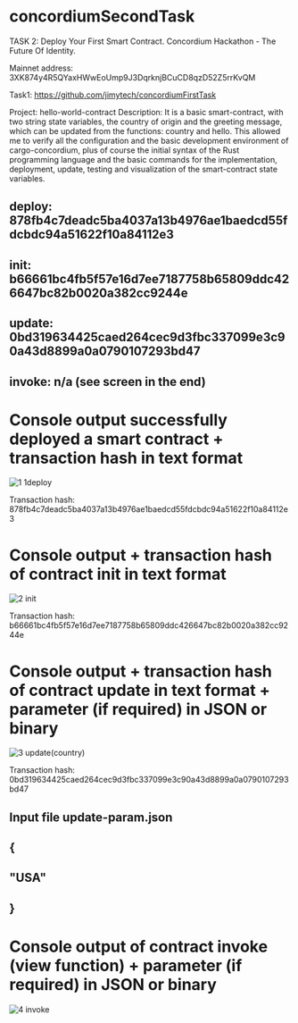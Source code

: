 # concordiumSecondTask
TASK 2: Deploy Your First Smart Contract. Concordium Hackathon - The Future Of Identity. 

Mainnet address: 3XK874y4R5QYaxHWwEoUmp9J3DqrknjBCuCD8qzD52Z5rrKvQM

Task1: https://github.com/jimytech/concordiumFirstTask

Project: hello-world-contract
Description: It is a basic smart-contract, with two string state variables, the country of origin and the greeting message, which can be updated from the functions: country and hello. This allowed me to verify all the configuration and the basic development environment of cargo-concordium, plus of course the initial syntax of the Rust programming language and the basic commands for the implementation, deployment, update, testing and visualization of the smart-contract state variables.


## deploy: 878fb4c7deadc5ba4037a13b4976ae1baedcd55fdcbdc94a51622f10a84112e3
## init: b66661bc4fb5f57e16d7ee7187758b65809ddc426647bc82b0020a382cc9244e
## update: 0bd319634425caed264cec9d3fbc337099e3c90a43d8899a0a0790107293bd47
## invoke: n/a (see screen in the end)

# Console output successfully deployed a smart contract + transaction hash in text format 

![1 1deploy](https://user-images.githubusercontent.com/39538184/218757541-fbccc459-dc22-4e50-a95e-b570c60137d2.png)

Transaction hash: 878fb4c7deadc5ba4037a13b4976ae1baedcd55fdcbdc94a51622f10a84112e3

# Console output + transaction hash of contract init in text format

![2 init](https://user-images.githubusercontent.com/39538184/218757907-4dac3c4d-af71-442d-a2d8-f27a75071583.png)

Transaction hash: b66661bc4fb5f57e16d7ee7187758b65809ddc426647bc82b0020a382cc9244e

# Console output + transaction hash of contract update in text format + parameter (if required) in JSON or binary

![3 update(country)](https://user-images.githubusercontent.com/39538184/218758334-53dd5e44-beae-48f4-89db-736e2a5eb295.png)

Transaction hash: 0bd319634425caed264cec9d3fbc337099e3c90a43d8899a0a0790107293bd47 
## Input file update-param.json
## {
##     "USA"
## }

# Console output of contract invoke (view function) + parameter (if required) in JSON or binary

![4 invoke](https://user-images.githubusercontent.com/39538184/218758521-366458a7-22b1-47d4-bb2f-4437ad929835.png)

